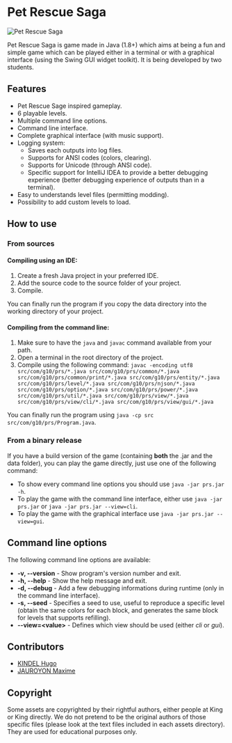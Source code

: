 # Pet Rescue Saga

![Pet Rescue Saga](https://hk-backup.s3.eu-west-3.amazonaws.com/images/logo.png)

Pet Rescue Saga is game made in Java (1.8+) which aims at being a fun and simple game which can be played either in a terminal or with a graphical interface (using the Swing GUI widget toolkit). It is being developed by two students.

## Features

- Pet Rescue Sage inspired gameplay.
- 6 playable levels.
- Multiple command line options.
- Command line interface.
- Complete graphical interface (with music support).
- Logging system:
	- Saves each outputs into log files.
	- Supports for ANSI codes (colors, clearing).
	- Supports for Unicode (through ANSI code).
	- Specific support for IntelliJ IDEA to provide a better debugging experience (better debugging experience of outputs than in a terminal).
- Easy to understands level files (permitting modding).
- Possibility to add custom levels to load.

## How to use

### From sources

#### Compiling using an IDE:

1) Create a fresh Java project in your preferred IDE.
2) Add the source code to the source folder of your project.
3) Compile.

You can finally run the program if you copy the data directory into the working directory of your project.

#### Compiling from the command line:
1) Make sure to have the `java` and `javac` command available from your path.
2) Open a terminal in the root directory of the project.
3) Compile using the following command:
`javac -encoding utf8 src/com/g10/prs/*.java src/com/g10/prs/common/*.java src/com/g10/prs/common/print/*.java src/com/g10/prs/entity/*.java src/com/g10/prs/level/*.java src/com/g10/prs/njson/*.java src/com/g10/prs/option/*.java src/com/g10/prs/power/*.java src/com/g10/prs/util/*.java src/com/g10/prs/view/*.java src/com/g10/prs/view/cli/*.java src/com/g10/prs/view/gui/*.java`

You can finally run the program using `java -cp src src/com/g10/prs/Program.java`.

### From a binary release

If you have a build version of the game (containing **both** the .jar and the data folder), you can play the game directly, just use one of the following command:

- To show every command line options you should use `java -jar prs.jar -h`.
- To play the game with the command line interface, either  use `java -jar prs.jar` or `java -jar prs.jar --view=cli`.
- To play the game with the graphical interface use `java -jar prs.jar --view=gui`.

## Command line options

The following command line options are available:

- **-v, --version** - Show program's version number and exit.
- **-h, --help** - Show the help message and exit.
- **-d, --debug** - Add a few debugging informations during runtime (only in the command line interface).
- **-s, --seed** - Specifies a seed to use, useful to reproduce a specific level (obtain the same colors for each block, and generates the same block for levels that supports refilling).
- **--view=\<value\>** - Defines which view should be used (either *cli* or *gui*).

## Contributors

- [KINDEL Hugo](https://github.com/ForxVT)
- [JAUROYON Maxime](https://github.com/Maxime-Jauroyon)

## Copyright

Some assets are copyrighted by their rightful authors, either people at King or King directly. We do not pretend to be the original authors of those specific files (please look at the text files included in each assets directory). They are used for educational purposes only.